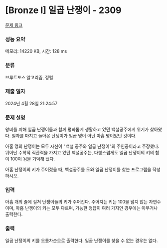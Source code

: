 # [Bronze I] 일곱 난쟁이 - 2309 

[문제 링크](https://www.acmicpc.net/problem/2309) 

### 성능 요약

메모리: 14220 KB, 시간: 128 ms

### 분류

브루트포스 알고리즘, 정렬

### 제출 일자

2024년 4월 28일 21:24:57

### 문제 설명

<p>왕비를 피해 일곱 난쟁이들과 함께 평화롭게 생활하고 있던 백설공주에게 위기가 찾아왔다. 일과를 마치고 돌아온 난쟁이가 일곱 명이 아닌 아홉 명이었던 것이다.</p>

<p>아홉 명의 난쟁이는 모두 자신이 "백설 공주와 일곱 난쟁이"의 주인공이라고 주장했다. 뛰어난 수학적 직관력을 가지고 있던 백설공주는, 다행스럽게도 일곱 난쟁이의 키의 합이 100이 됨을 기억해 냈다.</p>

<p>아홉 난쟁이의 키가 주어졌을 때, 백설공주를 도와 일곱 난쟁이를 찾는 프로그램을 작성하시오.</p>

### 입력 

 <p>아홉 개의 줄에 걸쳐 난쟁이들의 키가 주어진다. 주어지는 키는 100을 넘지 않는 자연수이며, 아홉 난쟁이의 키는 모두 다르며, 가능한 정답이 여러 가지인 경우에는 아무거나 출력한다.</p>

### 출력 

 <p>일곱 난쟁이의 키를 오름차순으로 출력한다. 일곱 난쟁이를 찾을 수 없는 경우는 없다.</p>

